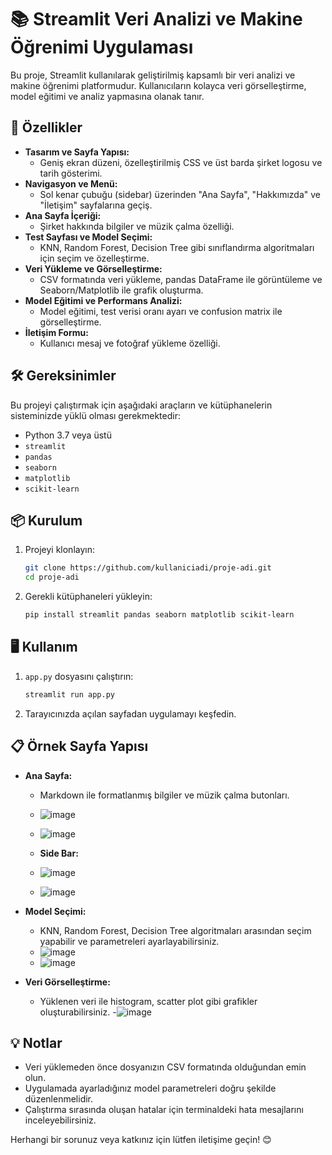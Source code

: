 # 📚 Streamlit Veri Analizi ve Makine Öğrenimi Uygulaması

Bu proje, Streamlit kullanılarak geliştirilmiş kapsamlı bir veri analizi ve makine öğrenimi platformudur. Kullanıcıların kolayca veri görselleştirme, model eğitimi ve analiz yapmasına olanak tanır.

## 🚀 Özellikler

- **Tasarım ve Sayfa Yapısı:**
  - Geniş ekran düzeni, özelleştirilmiş CSS ve üst barda şirket logosu ve tarih gösterimi.
- **Navigasyon ve Menü:**
  - Sol kenar çubuğu (sidebar) üzerinden "Ana Sayfa", "Hakkımızda" ve "İletişim" sayfalarına geçiş.
- **Ana Sayfa İçeriği:**
  - Şirket hakkında bilgiler ve müzik çalma özelliği.
- **Test Sayfası ve Model Seçimi:**
  - KNN, Random Forest, Decision Tree gibi sınıflandırma algoritmaları için seçim ve özelleştirme.
- **Veri Yükleme ve Görselleştirme:**
  - CSV formatında veri yükleme, pandas DataFrame ile görüntüleme ve Seaborn/Matplotlib ile grafik oluşturma.
- **Model Eğitimi ve Performans Analizi:**
  - Model eğitimi, test verisi oranı ayarı ve confusion matrix ile görselleştirme.
- **İletişim Formu:**
  - Kullanıcı mesaj ve fotoğraf yükleme özelliği.

## 🛠️ Gereksinimler

Bu projeyi çalıştırmak için aşağıdaki araçların ve kütüphanelerin sisteminizde yüklü olması gerekmektedir:

- Python 3.7 veya üstü
- `streamlit`
- `pandas`
- `seaborn`
- `matplotlib`
- `scikit-learn`

## 📦 Kurulum

1. Projeyi klonlayın:
   ```bash
   git clone https://github.com/kullaniciadi/proje-adi.git
   cd proje-adi
   ```

2. Gerekli kütüphaneleri yükleyin:
   ```bash
   pip install streamlit pandas seaborn matplotlib scikit-learn
   ```

## 🖥️ Kullanım

1. `app.py` dosyasını çalıştırın:
   ```bash
   streamlit run app.py
   ```
2. Tarayıcınızda açılan sayfadan uygulamayı keşfedin.

## 📋 Örnek Sayfa Yapısı

- **Ana Sayfa:**
  - Markdown ile formatlanmış bilgiler ve müzik çalma butonları.
  - ![image](https://github.com/user-attachments/assets/96794dfa-9dfa-4815-81f3-2b40ede87e77)
  - ![image](https://github.com/user-attachments/assets/01b32f3c-c851-46e6-825e-af62bed3cb6b)

  - **Side Bar:**
  -  ![image](https://github.com/user-attachments/assets/dd21565a-68eb-4fe1-997d-855efca8dfee)
  - ![image](https://github.com/user-attachments/assets/4898ba7e-70fb-4d1c-954c-61874185dc85)

- **Model Seçimi:**
  - KNN, Random Forest, Decision Tree algoritmaları arasından seçim yapabilir ve parametreleri ayarlayabilirsiniz.
  - ![image](https://github.com/user-attachments/assets/0bcca6dd-0f72-46b4-93fc-68719548a91e)
  - ![image](https://github.com/user-attachments/assets/d32b4922-a9e5-43a4-9375-500a75b729f4)

- **Veri Görselleştirme:**
  - Yüklenen veri ile histogram, scatter plot gibi grafikler oluşturabilirsiniz.
  -![image](https://github.com/user-attachments/assets/df49dbc3-255a-486d-aea4-a362134a6f6f)






## 💡 Notlar

- Veri yüklemeden önce dosyanızın CSV formatında olduğundan emin olun.
- Uygulamada ayarladığınız model parametreleri doğru şekilde düzenlenmelidir.
- Çalıştırma sırasında oluşan hatalar için terminaldeki hata mesajlarını inceleyebilirsiniz.


Herhangi bir sorunuz veya katkınız için lütfen iletişime geçin! 😊
